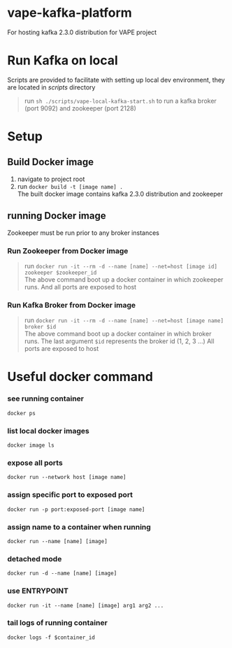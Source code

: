 # vape-kafka-platform
For hosting kafka 2.3.0 distribution for VAPE project

# Run Kafka on local
Scripts are provided to facilitate with setting up local dev environment, they are located in *scripts* directory        

> run `sh ./scripts/vape-local-kafka-start.sh` to run a kafka broker (port 9092) and zookeeper (port 2128)        

# Setup


## Build Docker image
1. navigate to project root
2. run `docker build -t [image name] .`      
The built docker image contains kafka 2.3.0 distribution and zookeeper

## running Docker image
Zookeeper must be run prior to any broker instances

### Run Zookeeper from Docker image
> run `docker run -it --rm -d --name [name] --net=host [image id] zookeeper $zookeeper_id`      
> The above command boot up a docker container in which zookeeper runs. And all ports are exposed to host

### Run Kafka Broker from Docker image
> run `docker run -it --rm -d --name [name] --net=host [image name] broker $id`      
> The above command boot up a docker container in which broker runs. The last argument `$id` represents the broker id (1, 2, 3 ...) All ports are exposed to host

# Useful docker command

### see running container       
`docker ps`         

### list local docker images        
`docker image ls`           

### expose all ports            
`docker run --network host [image name]`        

### assign specific port to exposed port            
`docker run -p port:exposed-port [image name]`      

### assign name to a container when running         
`docker run --name [name] [image]`          

### detached mode
`docker run -d --name [name] [image]`

### use ENTRYPOINT 
`docker run -it --name [name] [image] arg1 arg2 ...`

### tail logs of running container
`docker logs -f $container_id`
